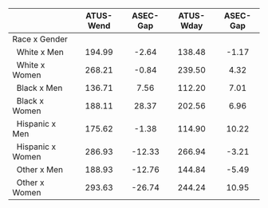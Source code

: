 
|                      |    ATUS-Wend |     ASEC-Gap |    ATUS-Wday |     ASEC-Gap |
| -------------------- | :----------: | :----------: | :----------: | :----------: |
| Race x Gender        |              |              |              |              |
| &nbsp;&nbsp;White x Men |       194.99 |        -2.64 |       138.48 |        -1.17 |
| &nbsp;&nbsp;White x Women |       268.21 |        -0.84 |       239.50 |         4.32 |
| &nbsp;&nbsp;Black x Men |       136.71 |         7.56 |       112.20 |         7.01 |
| &nbsp;&nbsp;Black x Women |       188.11 |        28.37 |       202.56 |         6.96 |
| &nbsp;&nbsp;Hispanic x Men |       175.62 |        -1.38 |       114.90 |        10.22 |
| &nbsp;&nbsp;Hispanic x Women |       286.93 |       -12.33 |       266.94 |        -3.21 |
| &nbsp;&nbsp;Other x Men |       188.93 |       -12.76 |       144.84 |        -5.49 |
| &nbsp;&nbsp;Other x Women |       293.63 |       -26.74 |       244.24 |        10.95 |

